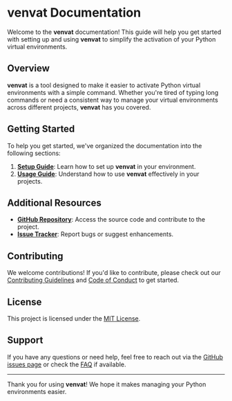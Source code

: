 # venvat Documentation

Welcome to the **venvat** documentation! This guide will help you get started with setting up and using **venvat** to simplify the activation of your Python virtual environments.

## Overview

**venvat** is a tool designed to make it easier to activate Python virtual environments with a simple command. Whether you're tired of typing long commands or need a consistent way to manage your virtual environments across different projects, **venvat** has you covered.

## Getting Started

To help you get started, we've organized the documentation into the following sections:

1. **[Setup Guide](./setup.md)**: Learn how to set up **venvat** in your environment.
2. **[Usage Guide](./usage.md)**: Understand how to use **venvat** effectively in your projects.

## Additional Resources

- **[GitHub Repository](https://github.com/Kelocker/venvat)**: Access the source code and contribute to the project.
- **[Issue Tracker](https://github.com/Kelocker/venvat/issues)**: Report bugs or suggest enhancements.

## Contributing

We welcome contributions! If you'd like to contribute, please check out our [Contributing Guidelines](./CONTRIBUTING.md) and [Code of Conduct](./CODE_OF_CONDUCT.md) to get started.

## License

This project is licensed under the [MIT License](./LICENSE).

## Support

If you have any questions or need help, feel free to reach out via the [GitHub issues page](https://github.com/Kelocker/venvat/issues) or check the [FAQ](./FAQ.md) if available.

---

Thank you for using **venvat**! We hope it makes managing your Python environments easier.
